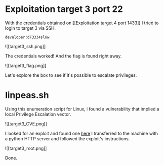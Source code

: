 # Exploitation target 3 port 22

With the credentials obtained on [[Exploitation target 4 port 1433]] I tried to login to target 3 via SSH.

`developer:dF3334slKw`

![[target3_ssh.png]]

The credentials worked! And the flag is found right away.

![[target3_flag.png]]

Let's explore the box to see if it's possible to escalate privileges.

# linpeas.sh

Using this enumeration script for Linux, I found a vulnerability that implied a local Privilege Escalation vector.

![[target3_CVE.png]]

I looked for an exploit and found one [here](https://github.com/berdav/CVE-2021-4034) I transferred to the machine with a python HTTP server and followed the exploit's instructions.

![[target3_root.png]]

Done.